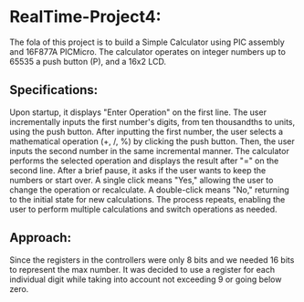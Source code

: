 # RealTime-Project4: 
The fola of this project is to build a Simple Calculator using PIC assembly and 16F877A PICMicro.
The calculator operates on integer numbers up to 65535 a push button (P), and a 16x2 LCD.

## Specifications:
Upon startup, it displays "Enter Operation" on the first line.
The user incrementally inputs the first number's digits, from ten thousandths to units, using the push button.
After inputting the first number, the user selects a mathematical operation (+, /, %) by clicking the push button.
Then, the user inputs the second number in the same incremental manner.
The calculator performs the selected operation and displays the result after "=" on the second line.
After a brief pause, it asks if the user wants to keep the numbers or start over.
A single click means "Yes," allowing the user to change the operation or recalculate.
A double-click means "No," returning to the initial state for new calculations.
The process repeats, enabling the user to perform multiple calculations and switch operations as needed.

## Approach:
Since the registers in the controllers were only 8 bits and we needed 16 bits to represent the max number.
It was decided to use a register for each individual digit while taking into account not exceeding 9 or going below zero. 

